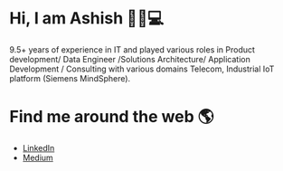 # Hi, I am Ashish 👋🧑💻

9.5+ years of experience in IT and played various roles in Product development/ Data Engineer /Solutions Architecture/ Application Development / Consulting with various domains Telecom, Industrial IoT platform (Siemens MindSphere).

# Find me around the web 🌎
- <a href="https://www.linkedin.com/in/ashish-modi-3235a318/">LinkedIn</a>
- <a href="https://medium.com/@ashishmodi.modi">Medium</a>

